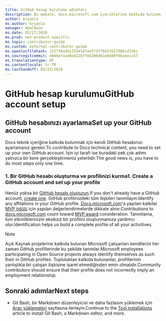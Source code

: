 ```yaml
---
title: GitHub hesap kurulumu adımları
description: Bu makale, docs.microsoft.com içeriklerine katkıda bulunmak için gereken GitHub hesaplarını ayarlama işleminde size yol gösterir.
author: bryanla
ms.author: bryanla
manager: mbaldwin
ms.date: 02/27/2018
ms.prod: non-product-specific
ms.topic: contributor-guide
ms.custom: external-contributor-guide
ms.openlocfilehash: 131736a3b12314147ae5f3f76813527d8bcd15bc
ms.sourcegitcommit: e046e7aad8ed22bffe5380d63a9d40f0baeecc57
ms.translationtype: HT
ms.contentlocale: tr-TR
ms.lasthandoff: 05/22/2018
---
```

# <a name="github-account-setup"></a><span data-ttu-id="d43c3-103">GitHub hesap kurulumu</span><span class="sxs-lookup"><span data-stu-id="d43c3-103">GitHub account setup</span></span>

## <a name="set-up-your-github-account"></a><span data-ttu-id="d43c3-104">GitHub hesabınızı ayarlama</span><span class="sxs-lookup"><span data-stu-id="d43c3-104">Set up your GitHub account</span></span>

<span data-ttu-id="d43c3-105">Docs teknik içeriğine katkıda bulunmak için kendi GitHub hesabınızı ayarlamanız gerekir.</span><span class="sxs-lookup"><span data-stu-id="d43c3-105">To contribute to Docs technical content, you need to set up your own GitHub account.</span></span> <span data-ttu-id="d43c3-106">İşin iyi tarafı ise buradaki pek çok adımı yalnızca bir kere gerçekleştirmeniz yeterlidir.</span><span class="sxs-lookup"><span data-stu-id="d43c3-106">The good news is, you have to do most steps only one time.</span></span>

### <a name="1-create-a-github-account-and-set-up-your-profile"></a><span data-ttu-id="d43c3-107">1. Bir GitHub hesabı oluşturma ve profilinizi kurma</span><span class="sxs-lookup"><span data-stu-id="d43c3-107">1. Create a GitHub account and set up your profile</span></span>

<span data-ttu-id="d43c3-108">Henüz yoksa bir [GitHub hesabı oluşturun](https://github.com/join).</span><span class="sxs-lookup"><span data-stu-id="d43c3-108">If you don't already have a GitHub account, [create one](https://github.com/join).</span></span> <span data-ttu-id="d43c3-109">GitHub profilinizdeki tüm ilişkileri tanımlayın.</span><span class="sxs-lookup"><span data-stu-id="d43c3-109">Identify any affilations in your GitHub profile.</span></span> <span data-ttu-id="d43c3-110">[Docs.microsoft.com](https://docs.microsoft.com)'a yapılan katkılar [MVP ödülü](https://mvp.microsoft.com) için yapılan değerlendirmelerde dikkate alınır.</span><span class="sxs-lookup"><span data-stu-id="d43c3-110">Contributions to [docs.microsoft.com](https://docs.microsoft.com) count toward [MVP award](https://mvp.microsoft.com) consideration.</span></span> <span data-ttu-id="d43c3-111">Tanımlama, tüm etkinliklerinizin eksiksiz bir profilini oluşturmamıza yardımcı olur.</span><span class="sxs-lookup"><span data-stu-id="d43c3-111">Identification helps us build a complete profile of all your activitives.</span></span>

>[!NOTE]
> <span data-ttu-id="d43c3-112">Açık Kaynak projelerine katkıda bulunan Microsoft çalışanları kendilerini her zaman GitHub profillerinde bu şekilde tanımlar.</span><span class="sxs-lookup"><span data-stu-id="d43c3-112">Microsoft employees participating in Open Source projects always identify themselves as such their in GitHub profiles.</span></span> <span data-ttu-id="d43c3-113">Topluluktan katkıda bulunanlar, profillerinin yanlışlıkla bir çalışan ilişkisine işaret etmediğinden emin olmalıdır.</span><span class="sxs-lookup"><span data-stu-id="d43c3-113">Community contributors should ensure that their profile does not incorrectly imply an employment relationship.</span></span>

## <a name="next-steps"></a><span data-ttu-id="d43c3-114">Sonraki adımlar</span><span class="sxs-lookup"><span data-stu-id="d43c3-114">Next steps</span></span>

* <span data-ttu-id="d43c3-115">Git Bash, bir Markdown düzenleyicisi ve daha fazlasını yüklemek için [Araç yüklemeleri](get-started-setup-tools.md) sayfasına ilerleyin.</span><span class="sxs-lookup"><span data-stu-id="d43c3-115">Continue to the [Tool installations](get-started-setup-tools.md) article to install Git Bash, a Markdown editor, and more.</span></span>
